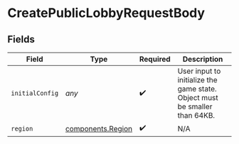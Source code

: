 # CreatePublicLobbyRequestBody


## Fields

| Field                                                                      | Type                                                                       | Required                                                                   | Description                                                                |
| -------------------------------------------------------------------------- | -------------------------------------------------------------------------- | -------------------------------------------------------------------------- | -------------------------------------------------------------------------- |
| `initialConfig`                                                            | *any*                                                                      | :heavy_check_mark:                                                         | User input to initialize the game state. Object must be smaller than 64KB. |
| `region`                                                                   | [components.Region](../../models/components/region.md)                     | :heavy_check_mark:                                                         | N/A                                                                        |